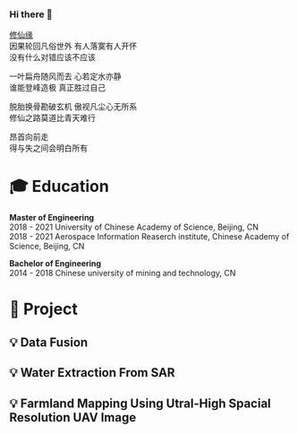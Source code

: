 ### Hi there 👋

[修仙缘](https://i.y.qq.com/v8/playsong.html?songmid=0011To691GaQrZ&CPUV=94&channelId=10048846&ADTAG=baiduald&keep_cid=1)  
因果轮回凡俗世外  有人落寞有人开怀  
没有什么对错应该不应该  

一叶扁舟随风而去  心若定水亦静  
谁能登峰造极  真正胜过自己  

脱胎换骨勘破玄机  傲视凡尘心无所系  
修仙之路莫道比青天难行  

昂首向前走  
得与失之间会明白所有  



#  🎓 Education  

**Master of Engineering**  
2018 - 2021 University of Chinese Academy of Science, Beijing, CN  
2018 - 2021 Aerospace Information Reaserch institute, Chinese Academy of Science, Beijing, CN 
 
**Bachelor of Engineering**  
2014 - 2018 Chinese university of mining and technology, CN

# 👷 Project  
## 💡 Data Fusion  
  
## 💡 Water Extraction From SAR 

  
## 💡 Farmland Mapping Using Utral-High Spacial Resolution UAV Image
<!--
**XavierMFC/XavierMFC** is a ✨ _special_ ✨ repository because its `README.md` (this file) appears on your GitHub profile.
Here are some ideas to get you started:
- 🔭 I’m currently working on ...
- 🌱 I’m currently learning ...
- 👯 I’m looking to collaborate on ...
- 🤔 I’m looking for help with ...
- 💬 Ask me about ...
- 📫 How to reach me: ...
- 😄 Pronouns: ...
- ⚡ Fun fact: ...
-->
